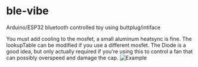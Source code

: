 # ble-vibe
Arduino/ESP32 bluetooth controlled toy using buttplug/intiface

You must add cooling to the mosfet, a small aluminum heatsync is fine.
The lookupTable can be modified if you use a different mosfet.
The Diode is a good idea, but only actually required if you're using this to control a fan that can possibly overspeed and damage the cap.
![Example](https://github.com/YamiHirozawa/ble-vibe/assets/119754154/622003c7-0139-49f3-8fde-78df04939e71)
